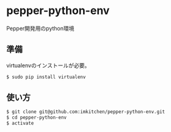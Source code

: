 # pepper-python-env
Pepper開発用のpython環境

## 準備
virtualenvのインストールが必要。

```sh
$ sudo pip install virtualenv
```

## 使い方

```sh
$ git clone git@github.com:imkitchen/pepper-python-env.git
$ cd pepper-python-env
$ activate
```
